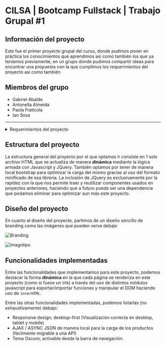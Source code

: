 # CILSA | Bootcamp Fullstack | Trabajo Grupal #1
## Información del proyecto

Este fue el primer proyecto grupal del curso, donde pudimos poner en práctica los conocimientos que aprendimos así como también los que ya teníamos previamente, en un grupo donde pudimos compartir ideas para encontrar una propuesta con la que cumplimos los requerimientos del proyecto así como también 

## Miembros del grupo

* Gabriel Abalde
* Antonella Almeida
* Paola Fraticola
* Ian Sosa

<hr>

<details>
  <summary>Requerimientos del proyecto</summary>

### Descripción del proyecto

Desarrollar un sitio web responsivo para una tienda online que permita a los usuarios explorar los productos desde diferentes dispositivos, como computadoras de escritorio, tablets y celulares (3 resoluciones).

### Características del Sitio Web

#### Frontend

* Diseño responsivo utilizando Bootstrap para garantizar una experiencia de usuario consistente en diferentes dispositivos y tamaños de pantalla.

* Página principal que muestra los productos destacados y las promociones actuales de la tienda.

* Páginas de categorías que permiten a los usuarios explorar productos por categorías específicas (definan máximo 2 categorías)

* Página de detalles del producto que muestra información detallada sobre un producto seleccionado (pueden trabajar con un máximo de 3 productos por categoría).

#### Git

 Utilización de Git para el control de versiones del código fuente del proyecto.

* Implementación de ramas para trabajar en diferentes características o correcciones de forma aislada.

* Uso de commits descriptivos y mensajes claros para documentar los cambios realizados.

#### Entrega del proyecto

* Desarrollo del sitio web completo, incluyendo frontend responsivo y optimizado para distintos dispositivos y orientaciones.

* Documentación del código que explique la estructura del proyecto, las decisiones de diseño y las funcionalidades implementadas.

* Implementación de Git para el control de versiones del código y la colaboración entre los miembros del equipo.
</details>

## Estructura del proyecto

La estructura general del proyecto por el que optamos ir consiste en 1 solo archivo HTML que se actualiza de manera **dinámica** mediante la lógica armada con Javascript y JQuery. También optamos por tener de manera local bootstrap para optimizar la carga del mismo gracias al uso del formato minificado de esa librería. La inclusión de JQuery es exclusivamente por la rapidez con la que nos permite traer y reutilizar componentes usados en proyectos anteriores, haciendo que a futuro pueda ser una dependencia que podamos eliminar para optimizar aun más este proyecto.

## Diseño del proyecto

En cuanto al diseño del proyecto, partimos de un diseño sencillo de branding como las imágenes que pueden verse debajo

![Branding](https://github.com/user-attachments/assets/13ffbcb5-b759-4d4d-bc89-8a8813889ea1)

![Imagotipo](https://github.com/user-attachments/assets/04c685a9-ebd0-45b3-bd8d-ee4d700b4dbf)

## Funcionalidades implementadas

Entre las funcionalidades que implementamos para este proyecto, podemos destacar la forma **dinámica** en la que cada página se renderiza en este proyecto (como si fuese un ```SPA```) a través del uso de distintos módulos javascript para exportar/importar funciones y manipular el DOM haciendo uso de ```innerHTML```.

Entre las otras funcionalidades implementadas, podemos listarlas (no exhaustivamente) debajo:

* Responsive design; desktop-first (Visualización correcta en desktop, tablet y mobile)
* AJAX / ASYNC JSON de manera local para la carga de los productos (fácilmente migrable a una API)
* Tema Oscuro; activable desde la barra de navegación.